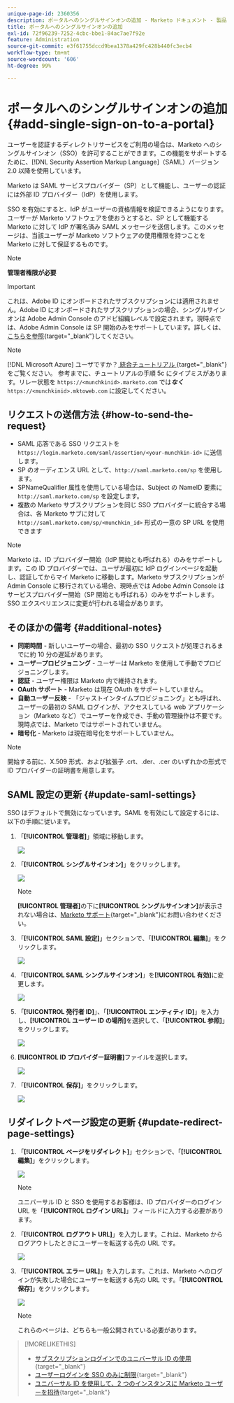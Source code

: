 ```yaml
---
unique-page-id: 2360356
description: ポータルへのシングルサインオンの追加 - Marketo ドキュメント - 製品ドキュメント
title: ポータルへのシングルサインオンの追加
exl-id: 72f96239-7252-4cbc-bbe1-84ac7ae7f92e
feature: Administration
source-git-commit: e3f61755dccd9bea1378a429fc428b440fc3ecb4
workflow-type: tm+mt
source-wordcount: '606'
ht-degree: 99%

---
```


# ポータルへのシングルサインオンの追加 {#add-single-sign-on-to-a-portal}

ユーザーを認証するディレクトリサービスをご利用の場合は、Marketo へのシングルサインオン（SSO）を許可することができます。この機能をサポートするために、[!DNL Security Assertion Markup Language]（SAML）バージョン 2.0 以降を使用しています。

Marketo は SAML サービスプロバイダー（SP）として機能し、ユーザーの認証には外部 ID プロバイダー（IdP）を使用します。

SSO を有効にすると、IdP がユーザーの資格情報を検証できるようになります。ユーザーが Marketo ソフトウェアを使おうとすると、SP として機能する Marketo に対して IdP が署名済み SAML メッセージを送信します。このメッセージは、当該ユーザーが Marketo ソフトウェアの使用権限を持つことを Marketo に対して保証するものです。

>[!NOTE]
>
>**管理者権限が必要**

>[!IMPORTANT]
>
>これは、Adobe ID にオンボードされたサブスクリプションには適用されません。Adobe ID にオンボードされたサブスクリプションの場合、シングルサインオンは Adobe Admin Console のアドビ組織レベルで設定されます。現時点では、Adobe Admin Console は SP 開始のみをサポートしています。詳しくは、[こちらを参照](https://helpx.adobe.com/jp/enterprise/using/set-up-identity.html){target="_blank"}してください。

>[!NOTE]
>
>[!DNL Microsoft Azure] ユーザですか？[ 統合チュートリアル ](https://learn.microsoft.com/en-us/entra/identity/saas-apps/marketo-tutorial){target="_blank"} をご覧ください。 参考までに、チュートリアルの手順 5c にタイプミスがあります。リレー状態を `https://<munchkinid>.marketo.com` では&#x200B;**_なく_** `https://<munchkinid>.mktoweb.com` に設定してください。

## リクエストの送信方法 {#how-to-send-the-request}

* SAML 応答である SSO リクエストを `https://login.marketo.com/saml/assertion/<your-munchkin-id>` に送信します。
* SP のオーディエンス URL として、`http://saml.marketo.com/sp` を使用します。
* SPNameQualifier 属性を使用している場合は、Subject の NameID 要素に `http://saml.marketo.com/sp` を設定します。
* 複数の Marketo サブスクリプションを同じ SSO プロバイダーに統合する場合は、各 Marketo サブに対して `http://saml.marketo.com/sp/<munchkin_id>` 形式の一意の SP URL を使用できます

>[!NOTE]
>
>Marketo は、ID プロバイダー開始（IdP 開始とも呼ばれる）のみをサポートします。この ID プロバイダーでは、ユーザが最初に IdP ログインページを起動し、認証してからマイ Marketo に移動します。Marketo サブスクリプションが Admin Console に移行されている場合、現時点では Adobe Admin Console はサービスプロバイダー開始（SP 開始とも呼ばれる）のみをサポートします。SSO エクスペリエンスに変更が行われる場合があります。

## そのほかの備考 {#additional-notes}

* **同期時間** - 新しいユーザーの場合、最初の SSO リクエストが処理されるまでに約 10 分の遅延があります。
* **ユーザープロビジョニング** - ユーザーは Marketo を使用して手動でプロビジョニングします。
* **認証** - ユーザー権限は Marketo 内で維持されます。
* **OAuth サポート** - Marketo は現在 OAuth をサポートしていません。
* **自動ユーザー反映** - 「ジャストインタイムプロビジョニング」とも呼ばれ、ユーザーの最初の SAML ログインが、アクセスしている web アプリケーション（Marketo など）でユーザーを作成でき、手動の管理操作は不要です。現時点では、Marketo ではサポートされていません。
* **暗号化** - Marketo は現在暗号化をサポートしていません。

>[!NOTE]
>
>開始する前に、X.509 形式、および拡張子 .crt、.der、.cer のいずれかの形式で ID プロバイダーの証明書を用意します。

## SAML 設定の更新 {#update-saml-settings}

SSO はデフォルトで無効になっています。SAML を有効にして設定するには、以下の手順に従います。

1. 「**[!UICONTROL 管理者]**」領域に移動します。

   ![](assets/add-single-sign-on-to-a-portal-1.png)

1. 「**[!UICONTROL シングルサインオン]**」をクリックします。

   ![](assets/add-single-sign-on-to-a-portal-2.png)

   >[!NOTE]
   >
   >**[!UICONTROL 管理者]**&#x200B;の下に&#x200B;**[!UICONTROL シングルサインオン]**&#x200B;が表示されない場合は、[Marketo サポート](https://nation.marketo.com/t5/Support/ct-p/Support){target="_blank"}にお問い合わせください。

1. 「**[!UICONTROL SAML 設定]**」セクションで、「**[!UICONTROL 編集]**」をクリックします。

   ![](assets/add-single-sign-on-to-a-portal-3.png)

1. 「**[!UICONTROL SAML シングルサインオン]**」を&#x200B;**[!UICONTROL 有効]**&#x200B;に変更します。

   ![](assets/add-single-sign-on-to-a-portal-4.png)

1. 「**[!UICONTROL 発行者 ID]**」、「**[!UICONTROL エンティティ ID]**」を入力し、**[!UICONTROL ユーザー ID の場所]**&#x200B;を選択して、「**[!UICONTROL 参照]**」をクリックします。

   ![](assets/add-single-sign-on-to-a-portal-5.png)

1. **[!UICONTROL ID プロバイダー証明書]**&#x200B;ファイルを選択します。

   ![](assets/add-single-sign-on-to-a-portal-6.png)

1. 「**[!UICONTROL 保存]**」をクリックします。

   ![](assets/add-single-sign-on-to-a-portal-7.png)

## リダイレクトページ設定の更新 {#update-redirect-page-settings}

1. 「**[!UICONTROL ページをリダイレクト]**」セクションで、「**[!UICONTROL 編集]**」をクリックします。

   ![](assets/add-single-sign-on-to-a-portal-8.png)

   >[!NOTE]
   >
   >ユニバーサル ID と SSO を使用するお客様は、ID プロバイダーのログイン URL を「**[!UICONTROL ログイン URL]**」フィールドに入力する必要があります。

1. 「**[!UICONTROL ログアウト URL]**」を入力します。これは、Marketo からログアウトしたときにユーザーを転送する先の URL です。

   ![](assets/add-single-sign-on-to-a-portal-9.png)

1. 「**[!UICONTROL エラー URL]**」を入力します。これは、Marketo へのログインが失敗した場合にユーザーを転送する先の URL です。「**[!UICONTROL 保存]**」をクリックします。

   ![](assets/add-single-sign-on-to-a-portal-10.png)

   >[!NOTE]
   >
   >これらのページは、どちらも一般公開されている必要があります。

>[!MORELIKETHIS]
>
>* [サブスクリプションログインでのユニバーサル ID の使用](/help/marketo/product-docs/administration/settings/using-a-universal-id-for-subscription-login.md){target="_blank"}
>* [ユーザーログインを SSO のみに制限](/help/marketo/product-docs/administration/additional-integrations/restrict-user-login-to-sso-only.md){target="_blank"}
>* [ユニバーサル ID を使用して、2 つのインスタンスに Marketo ユーザーを招待](https://nation.marketo.com/t5/Knowledgebase/Inviting-Marketo-Users-to-Two-Instances-with-Universal-ID-UID/ta-p/251122){target="_blank"}
